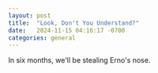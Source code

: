 ```yaml
---
layout: post
title:  "Look, Don't You Understand?"
date:   2024-11-15 04:16:17 -0700
categories: general
---
```


In six months, we'll be stealing Erno's nose.
